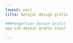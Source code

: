 ```yaml
---
layout: post
title: belajar design grafis

###Pengertian Desain Grafis
apa sih desain grafis ituu?
 
---
```


